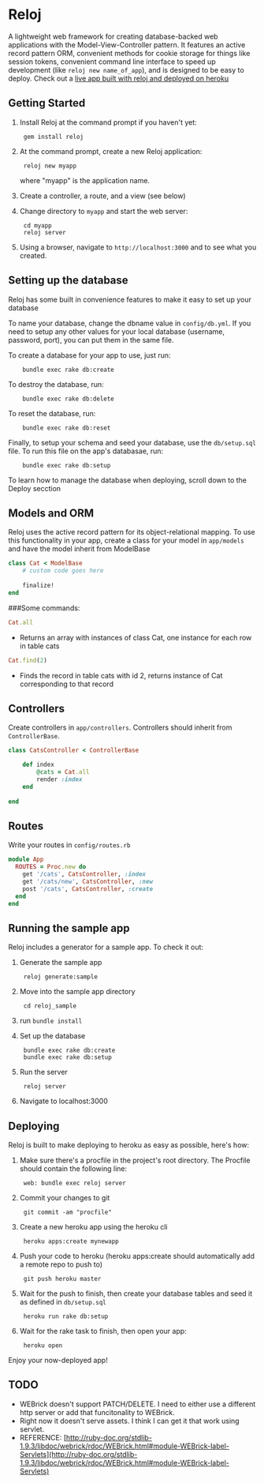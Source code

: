 # Reloj
A lightweight web framework for creating database-backed web applications with the Model-View-Controller pattern. It features an active record pattern ORM, convenient methods for cookie storage for things like session tokens, convenient command line interface to speed up development (like `reloj new name_of_app`), and is designed to be easy to deploy. Check out a [live app built with reloj and deployed on heroku](https://reloj-todo.herokuapp.com/)

## Getting Started

1. Install Reloj at the command prompt if you haven't yet:

        gem install reloj

2. At the command prompt, create a new Reloj application:

        reloj new myapp

   where "myapp" is the application name.
   
3. Create a controller, a route, and a view (see below)

4. Change directory to `myapp` and start the web server:

        cd myapp
        reloj server


5. Using a browser, navigate to `http://localhost:3000` and to see what you created.

## Setting up the database

Reloj has some built in convenience features to make it easy to set up your database

To name your database, change the dbname value in `config/db.yml`. If you need to setup any other values for your local database (username, password, port), you can put them in the same file.

To create a database for your app to use, just run:  

		bundle exec rake db:create
		
To destroy the database, run:

		bundle exec rake db:delete
		
To reset the database, run:

		bundle exec rake db:reset
		
Finally, to setup your schema and seed your database, use the `db/setup.sql` file. To run this file on the app's databasae, run:

		bundle exec rake db:setup
		
To learn how to manage the database when deploying, scroll down to the Deploy secction

## Models and ORM
Reloj uses the active record pattern for its object-relational mapping.
To use this functionality in your app, create a class for your model in `app/models` and have the model inherit from ModelBase  

```ruby
class Cat < ModelBase
	# custom code goes here
	
	finalize!
end
```
###Some commands:

```ruby
Cat.all
```
* Returns an array with instances of class Cat, one instance for each row in table cats

```ruby
Cat.find(2)
```
* Finds the record in table cats with id 2, returns instance of Cat corresponding to that record

## Controllers
Create controllers in `app/controllers`. Controllers should inherit from `ControllerBase`.

```ruby
class CatsController < ControllerBase

	def index
		@cats = Cat.all
		render :index
	end
	
end
```

## Routes
Write your routes in `config/routes.rb`

```ruby
module App
  ROUTES = Proc.new do
    get '/cats', CatsController, :index
    get '/cats/new', CatsController, :new
    post '/cats', CatsController, :create
  end
end
```

## Running the sample app
Reloj includes a generator for a sample app. To check it out:  

1. Generate the sample app

		reloj generate:sample

2. Move into the sample app directory

		cd reloj_sample
3. run `bundle install`
4. Set up the database

		bundle exec rake db:create
		bundle exec rake db:setup

4. Run the server

		reloj server

5. Navigate to localhost:3000


## Deploying
Reloj is built to make deploying to heroku as easy as possible, here's how:

1. Make sure there's a procfile in the project's root directory. The Procfile should contain the following line:

		web: bundle exec reloj server

		
2. Commit your changes to git

		git commit -am "procfile"
		
3. Create a new heroku app using the heroku cli

		heroku apps:create mynewapp
		
4. Push your code to heroku (heroku apps:create should automatically add a remote repo to push to)

		git push heroku master
		
5. Wait for the push to finish, then create your database tables and seed it as defined in `db/setup.sql`

		heroku run rake db:setup
		
6. Wait for the rake task to finish, then open your app:

		heroku open
		
Enjoy your now-deployed app!

## TODO
* WEBrick doesn't support PATCH/DELETE. I need to either use a different http server or add that funcitonality to WEBrick.
* Right now it doesn't serve assets. I think I can get it that work using servlet.
* REFERENCE: [http://ruby-doc.org/stdlib-1.9.3/libdoc/webrick/rdoc/WEBrick.html#module-WEBrick-label-Servlets](http://ruby-doc.org/stdlib-1.9.3/libdoc/webrick/rdoc/WEBrick.html#module-WEBrick-label-Servlets)

